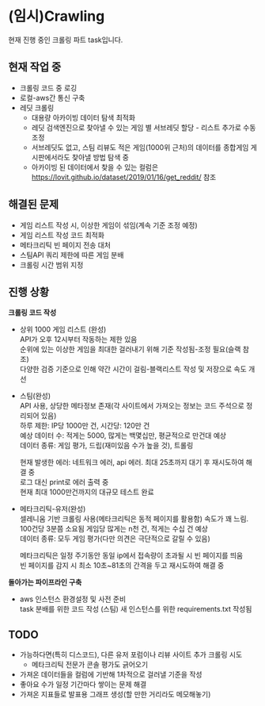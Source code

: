 # (임시)Crawling
현재 진행 중인 크롤링 파트 task입니다.

## 현재 작업 중
- 크롤링 코드 중 로깅
- 로컬-aws간 통신 구축
- 레딧 크롤링
  - 대용량 아카이빙 데이터 탐색 최적화
  - 레딧 검색엔진으로 찾아낼 수 있는 게임 별 서브레딧 할당 - 리스트 추가로 수동 조정
  - 서브레딧도 없고, 스팀 리뷰도 적은 게임(1000위 근처)의 데이터를 종합게임 게시판에서라도 찾아낼 방법 탐색 중
  - 아카이빙 된 데이터에서 찾을 수 있는 컬럼은 https://lovit.github.io/dataset/2019/01/16/get_reddit/ 참조

## 해결된 문제
- 게임 리스트 작성 시, 이상한 게임이 섞임(계속 기준 조정 예정)
- 게임 리스트 작성 코드 최적화 
- 메타크리틱 빈 페이지 전송 대처
- 스팀API 쿼리 제한에 따른 게임 분배
- 크롤링 시간 범위 지정


## 진행 상황

__크롤링 코드 작성__
- 상위 1000 게임 리스트 (완성)  
  API가 오후 12시부터 작동하는 제한 있음  
  순위에 있는 이상한 게임을 최대한 걸러내기 위해 기준 작성됨-조정 필요(슬랙 참조)  
  다양한 검증 기준으로 인해 약간 시간이 걸림-블랙리스트 작성 및 저장으로 속도 개선    
    
- 스팀(완성)  
  API 사용, 상당한 메타정보 존재(각 사이트에서 가져오는 정보는 코드 주석으로 정리되어 있음)  
  하루 제한: IP당 1000만 건, 시간당: 120만 건   
  예상 데이터 수: 적게는 5000, 많게는 백몇십만, 평균적으로 만건대 예상  
  데이터 종류: 게임 평가, 드립(재미있음 수가 높을 것), 트롤링  
    
  현재 발생한 에러: 네트워크 에러, api 에러. 최대 25초까지 대기 후 재시도하여 해결 중  
  로그 대신 print로 에러 출력 중  
  현재 최대 1000만건까지의 대규모 테스트 완료
 
 - 메타크리틱-유저(완성)  
   셀레니움 기반 크롤링 사용(메타크리틱은 동적 페이지를 활용함)
   속도가 꽤 느림. 100건당 3분쯤 소요됨
   게임당 많게는 n천 건, 적게는 수십 건 예상  
   데이터 종류: 모두 게임 평가(다만 의견은 극단적으로 갈릴 수 있음)  
   
   메타크리틱은 일정 주기동안 동일 ip에서 접속량이 초과될 시 빈 페이지를 띄움  
   빈 페이지를 감지 시 최소 10초~81초의 간격을 두고 재시도하여 해결 중  
   
 
__돌아가는 파이프라인 구축__
- aws 인스턴스 환경설정 및 사전 준비   
  task 분배를 위한 코드 작성 (스팀)
  새 인스턴스를 위한 requirements.txt 작성됨

## TODO
- 가능하다면(특히 디스코드), 다른 유저 포럼이나 리뷰 사이트 추가 크롤링 시도
  - 메타크리틱 전문가 콘솔 평가도 긁어오기
- 가져온 데이터들을 컬럼에 기반해 1차적으로 걸러낼 기준을 작성
- 좋아요 수가 일정 기간마다 쌓이는 문제 해결
- 가져온 지표들로 발표용 그래프 생성(할 만한 거리라도 메모해놓기)
